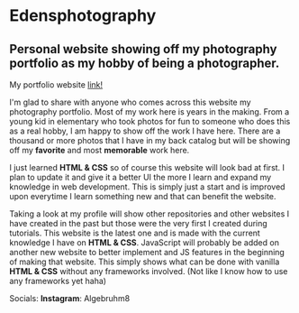 # Edensphotography

## Personal website showing off my photography portfolio as my hobby of being a photographer.

My portfolio website [link!](https://algebruhm9.github.io/Edensphotography/)

I'm glad to share with anyone who comes across this website my photography portfolio. Most of my work here is years in the making. From a young kid in elementary who took photos for fun to someone who does this as a real hobby, I am happy to show off the work I have here. There are a thousand or more photos that I have in my back catalog but will be showing off my **favorite** and most **memorable** work here.

I just learned **HTML & CSS** so of course this website will look bad at first. I plan to update it and give it a better UI the more I learn and expand my knowledge in web development. This is simply just a start and is improved upon everytime I learn something new and that can benefit the website. 


Taking a look at my profile will show other repositories and other websites I have created in the past but those were the very first I created during tutorials. This website is the latest one and is made with the current knowledge I have on **HTML & CSS**. JavaScript will probably be added on another new website to better implement and JS features in the beginning of making that website. This simply shows what can be done with vanilla **HTML & CSS** without any frameworks involved. (Not like I know how to use any frameworks yet haha)


Socials:
**Instagram**: Algebruhm8
